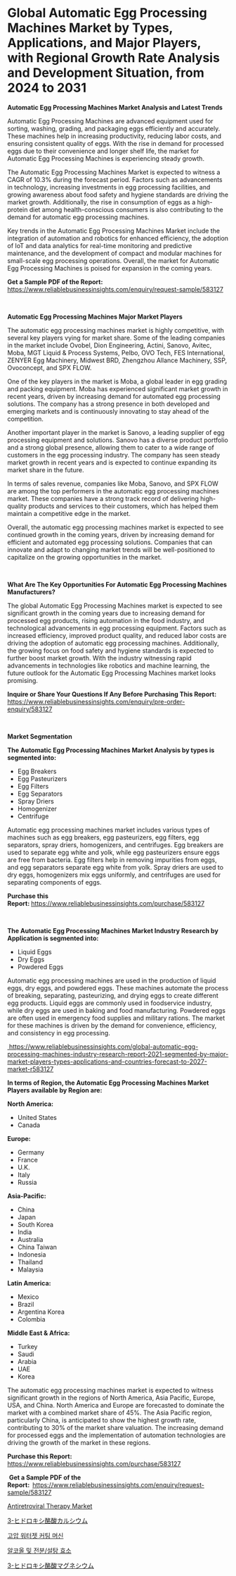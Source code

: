 <p><h1>Global Automatic Egg Processing Machines Market by Types, Applications, and Major Players, with Regional Growth Rate Analysis and Development Situation, from 2024 to 2031</h1></p><p><strong>Automatic Egg Processing Machines Market Analysis and Latest Trends</strong></p>
<p><p>Automatic Egg Processing Machines are advanced equipment used for sorting, washing, grading, and packaging eggs efficiently and accurately. These machines help in increasing productivity, reducing labor costs, and ensuring consistent quality of eggs. With the rise in demand for processed eggs due to their convenience and longer shelf life, the market for Automatic Egg Processing Machines is experiencing steady growth.</p><p>The Automatic Egg Processing Machines Market is expected to witness a CAGR of 10.3% during the forecast period. Factors such as advancements in technology, increasing investments in egg processing facilities, and growing awareness about food safety and hygiene standards are driving the market growth. Additionally, the rise in consumption of eggs as a high-protein diet among health-conscious consumers is also contributing to the demand for automatic egg processing machines.</p><p>Key trends in the Automatic Egg Processing Machines Market include the integration of automation and robotics for enhanced efficiency, the adoption of IoT and data analytics for real-time monitoring and predictive maintenance, and the development of compact and modular machines for small-scale egg processing operations. Overall, the market for Automatic Egg Processing Machines is poised for expansion in the coming years.</p></p>
<p><strong>Get a Sample PDF of the Report:&nbsp;</strong> <a href="https://www.reliablebusinessinsights.com/enquiry/request-sample/583127">https://www.reliablebusinessinsights.com/enquiry/request-sample/583127</a></p>
<p>&nbsp;</p>
<p><strong>Automatic Egg Processing Machines Major Market Players</strong></p>
<p><p>The automatic egg processing machines market is highly competitive, with several key players vying for market share. Some of the leading companies in the market include Ovobel, Dion Engineering, Actini, Sanovo, Avitec, Moba, MGT Liquid & Process Systems, Pelbo, OVO Tech, FES International, ZENYER Egg Machinery, Midwest BRD, Zhengzhou Allance Machinery, SSP, Ovoconcept, and SPX FLOW.</p><p>One of the key players in the market is Moba, a global leader in egg grading and packing equipment. Moba has experienced significant market growth in recent years, driven by increasing demand for automated egg processing solutions. The company has a strong presence in both developed and emerging markets and is continuously innovating to stay ahead of the competition.</p><p>Another important player in the market is Sanovo, a leading supplier of egg processing equipment and solutions. Sanovo has a diverse product portfolio and a strong global presence, allowing them to cater to a wide range of customers in the egg processing industry. The company has seen steady market growth in recent years and is expected to continue expanding its market share in the future.</p><p>In terms of sales revenue, companies like Moba, Sanovo, and SPX FLOW are among the top performers in the automatic egg processing machines market. These companies have a strong track record of delivering high-quality products and services to their customers, which has helped them maintain a competitive edge in the market.</p><p>Overall, the automatic egg processing machines market is expected to see continued growth in the coming years, driven by increasing demand for efficient and automated egg processing solutions. Companies that can innovate and adapt to changing market trends will be well-positioned to capitalize on the growing opportunities in the market.</p></p>
<p>&nbsp;</p>
<p><strong>What Are The Key Opportunities For Automatic Egg Processing Machines Manufacturers?</strong></p>
<p><p>The global Automatic Egg Processing Machines market is expected to see significant growth in the coming years due to increasing demand for processed egg products, rising automation in the food industry, and technological advancements in egg processing equipment. Factors such as increased efficiency, improved product quality, and reduced labor costs are driving the adoption of automatic egg processing machines. Additionally, the growing focus on food safety and hygiene standards is expected to further boost market growth. With the industry witnessing rapid advancements in technologies like robotics and machine learning, the future outlook for the Automatic Egg Processing Machines market looks promising.</p></p>
<p><strong>Inquire or Share Your Questions If Any Before Purchasing This Report:</strong> <a href="https://www.reliablebusinessinsights.com/enquiry/pre-order-enquiry/583127">https://www.reliablebusinessinsights.com/enquiry/pre-order-enquiry/583127</a></p>
<p>&nbsp;</p>
<p><strong>Market Segmentation</strong></p>
<p><strong>The Automatic Egg Processing Machines Market Analysis by types is segmented into:</strong></p>
<p><ul><li>Egg Breakers</li><li>Egg Pasteurizers</li><li>Egg Filters</li><li>Egg Separators</li><li>Spray Driers</li><li>Homogenizer</li><li>Centrifuge</li></ul></p>
<p><p>Automatic egg processing machines market includes various types of machines such as egg breakers, egg pasteurizers, egg filters, egg separators, spray driers, homogenizers, and centrifuges. Egg breakers are used to separate egg white and yolk, while egg pasteurizers ensure eggs are free from bacteria. Egg filters help in removing impurities from eggs, and egg separators separate egg white from yolk. Spray driers are used to dry eggs, homogenizers mix eggs uniformly, and centrifuges are used for separating components of eggs.</p></p>
<p><strong>Purchase this Report:&nbsp;</strong><a href="https://www.reliablebusinessinsights.com/purchase/583127">https://www.reliablebusinessinsights.com/purchase/583127</a></p>
<p>&nbsp;</p>
<p><strong>The Automatic Egg Processing Machines Market Industry Research by Application is segmented into:</strong></p>
<p><ul><li>Liquid Eggs</li><li>Dry Eggs</li><li>Powdered Eggs</li></ul></p>
<p><p>Automatic egg processing machines are used in the production of liquid eggs, dry eggs, and powdered eggs. These machines automate the process of breaking, separating, pasteurizing, and drying eggs to create different egg products. Liquid eggs are commonly used in foodservice industry, while dry eggs are used in baking and food manufacturing. Powdered eggs are often used in emergency food supplies and military rations. The market for these machines is driven by the demand for convenience, efficiency, and consistency in egg processing.</p></p>
<p><a href="https://www.reliablebusinessinsights.com/global-automatic-egg-processing-machines-industry-research-report-2021-segmented-by-major-market-players-types-applications-and-countries-forecast-to-2027-market-r583127">&nbsp;https://www.reliablebusinessinsights.com/global-automatic-egg-processing-machines-industry-research-report-2021-segmented-by-major-market-players-types-applications-and-countries-forecast-to-2027-market-r583127</a></p>
<p><strong>In terms of Region, the Automatic Egg Processing Machines Market Players available by Region are:</strong></p>
<p>
    <p> <strong> North America: </strong>
        <ul>
            <li>United States</li>
            <li>Canada</li>
        </ul>
        </p> 
    <p> <strong> Europe: </strong>
        <ul>
            <li>Germany</li>
            <li>France</li>
            <li>U.K.</li>
            <li>Italy</li>
            <li>Russia</li>
        </ul>
        </p> 
    <p> <strong> Asia-Pacific: </strong>
        <ul>
            <li>China</li>
            <li>Japan</li>
            <li>South Korea</li>
            <li>India</li>
            <li>Australia</li>
            <li>China Taiwan</li>
            <li>Indonesia</li>
            <li>Thailand</li>
            <li>Malaysia</li>
        </ul>
        </p> 
    <p> <strong> Latin America: </strong>
        <ul>
            <li>Mexico</li>
            <li>Brazil</li>
            <li>Argentina Korea</li>
            <li>Colombia</li>
        </ul>
        </p> 
    <p> <strong> Middle East & Africa: </strong>
        <ul>
            <li>Turkey</li>
            <li>Saudi</li>
            <li>Arabia</li>
            <li>UAE</li>
            <li>Korea</li>
        </ul>
    </p>
    </p>
<p><p>The automatic egg processing machines market is expected to witness significant growth in the regions of North America, Asia Pacific, Europe, USA, and China. North America and Europe are forecasted to dominate the market with a combined market share of 45%. The Asia Pacific region, particularly China, is anticipated to show the highest growth rate, contributing to 30% of the market share valuation. The increasing demand for processed eggs and the implementation of automation technologies are driving the growth of the market in these regions.</p></p>
<p><strong>Purchase this Report: </strong><a href="https://www.reliablebusinessinsights.com/purchase/583127">https://www.reliablebusinessinsights.com/purchase/583127</a></p>
<p>&nbsp;<strong>Get a Sample PDF of the Report:&nbsp;&nbsp;</strong><a href="https://www.reliablebusinessinsights.com/enquiry/request-sample/583127">https://www.reliablebusinessinsights.com/enquiry/request-sample/583127</a></p>
<p><strong></strong></p>
<p><p><a href="https://github.com/gracielawharr/Market-Research-Report-List-1/blob/main/antiretroviral-therapy-market.md">Antiretroviral Therapy Market</a></p><p><a href="https://github.com/VinceMarvin1/Market-Research-Report-List-1/blob/main/786063895532.md">3-ヒドロキシ酪酸カルシウム</a></p><p><a href="https://github.com/trmesnao7959541/Market-Research-Report-List-2/blob/main/371109787188.md">고압 워터젯 커팅 머신</a></p><p><a href="https://github.com/vsn7qpua81q/Market-Research-Report-List-2/blob/main/609215487189.md">알코올 및 전분/설탕 효소</a></p><p><a href="https://github.com/DayanaRunolfsdottir/Market-Research-Report-List-1/blob/main/362920295533.md">3-ヒドロキシ酪酸マグネシウム</a></p></p>